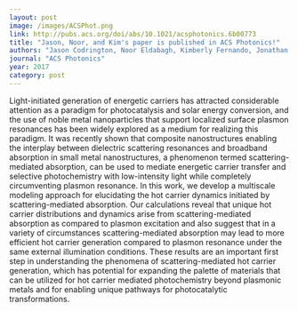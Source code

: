 ```yaml
---
layout: post
image: /images/ACSPhot.png
link: http://pubs.acs.org/doi/abs/10.1021/acsphotonics.6b00773
title: "Jason, Noor, and Kim's paper is published in ACS Photonics!"
authors: "Jason Codrington, Noor Eldabagh, Kimberly Fernando, Jonathan J. Foley IV"
journal: "ACS Photonics"
year: 2017
category: post
---
```

Light-initiated generation of energetic carriers has attracted considerable attention as a paradigm for photocatalysis and solar energy conversion, and the use of noble metal nanoparticles that support localized surface plasmon resonances has been widely explored as a medium for realizing this paradigm. It was recently shown that composite nanostructures enabling the interplay between dielectric scattering resonances and broadband absorption in small metal nanostructures, a phenomenon termed scattering-mediated absorption, can be used to mediate energetic carrier transfer and selective photochemistry with low-intensity light while completely circumventing plasmon resonance. In this work, we develop a multiscale modeling approach for elucidating the hot carrier dynamics initiated by scattering-mediated absorption. Our calculations reveal that unique hot carrier distributions and dynamics arise from scattering-mediated absorption as compared to plasmon excitation and also suggest that in a variety of circumstances scattering-mediated absorption may lead to more efficient hot carrier generation compared to plasmon resonance under the same external illumination conditions. These results are an important first step in understanding the phenomena of scattering-mediated hot carrier generation, which has potential for expanding the palette of materials that can be utilized for hot carrier mediated photochemistry beyond plasmonic metals and for enabling unique pathways for photocatalytic transformations.
